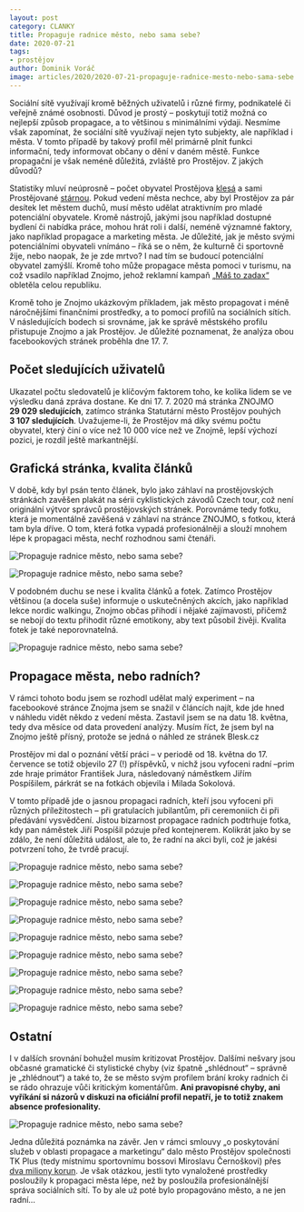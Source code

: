 ```yaml
---
layout: post
category: CLANKY
title: Propaguje radnice město, nebo sama sebe?
date: 2020-07-21
tags: 
- prostějov
author: Dominik Voráč
image: articles/2020/2020-07-21-propaguje-radnice-mesto-nebo-sama-sebe.jpg  #751x422 pixelu
---
```

Sociální sítě využívají kromě běžných uživatelů i různé firmy, podnikatelé či veřejně známé osobnosti. Důvod je prostý – poskytují totiž možná co nejlepší způsob propagace, a to většinou s minimálními  výdaji. Nesmíme však zapomínat, že sociální sítě využívají nejen tyto subjekty, ale například i města. V tomto případě by takový profil měl primárně plnit funkci informační, tedy informovat občany o dění v daném městě. Funkce propagační je však neméně důležitá, zvláště pro Prostějov. Z jakých důvodů?

Statistiky mluví neúprosně – počet obyvatel Prostějova [klesá](https://www.mistopisy.cz/pruvodce/obec/3093/prostejov/pocet-obyvatel/) a sami Prostějované [stárnou](http://www.vecernikpv.cz/co-se-stalo/zpravodajstvi/17844-prostejovska-populace-rok-od-roku-starne). Pokud vedení města nechce, aby byl Prostějov za pár desítek let městem duchů, musí město udělat atraktivním pro mladé potenciální obyvatele. Kromě nástrojů, jakými jsou například dostupné bydlení či nabídka práce, mohou hrát roli i další, neméně významné faktory, jako například propagace a marketing města. Je důležité, jak je město svými potenciálními obyvateli vnímáno – říká se o něm, že kulturně či sportovně žije, nebo naopak, že je zde mrtvo?  I nad tím se budoucí potenciální obyvatel zamýšlí. Kromě toho může propagace města pomoci v turismu, na což vsadilo například Znojmo, jehož reklamní kampaň [„Máš to zadax“](https://www.lidovky.cz/cestovani/aktuality/znojmo-sazi-na-podporu-turismu-podnikatele-zapoji-kampani.A200616_111812_aktuality_ape) obletěla celou republiku.

Kromě toho je Znojmo ukázkovým příkladem, jak město propagovat i méně náročnějšími finančními prostředky, a to pomocí profilů na sociálních sítích. V následujících bodech si srovnáme, jak ke správě městského profilu přistupuje Znojmo a jak Prostějov. Je důležité poznamenat, že analýza obou facebookových stránek proběhla dne 17. 7.

## Počet sledujících uživatelů

Ukazatel počtu sledovatelů je klíčovým faktorem toho, ke kolika lidem se ve výsledku daná zpráva dostane. Ke dni 17. 7. 2020 má stránka ZNOJMO **29 029 sledujících**, zatímco stránka Statutární město Prostějov pouhých **3 107 sledujících**. Uvažujeme-li, že Prostějov má díky svému počtu obyvatel, který činí o více než 10 000 více než ve Znojmě, lepší výchozí pozici, je rozdíl ještě markantnější.

##  Grafická stránka, kvalita článků

V době, kdy byl psán tento článek, bylo jako záhlaví na prostějovských stránkách zavěšen plakát na sérii cyklistických závodů Czech tour, což není originální výtvor správců prostějovských stránek. Porovnáme tedy fotku, která je momentálně zavěšená v záhlaví na stránce ZNOJMO, s fotkou, která tam byla dříve. O tom, která fotka vypadá profesionálněji a slouží mnohem lépe k propagaci města, nechť rozhodnou sami čtenáři. 

![Propaguje radnice město, nebo sama sebe?](/assets/img/miscellaneous/propaguje-radnice-mesto-nebo-sama-sebe-1.jpg) 

![Propaguje radnice město, nebo sama sebe?](/assets/img/miscellaneous/propaguje-radnice-mesto-nebo-sama-sebe-2.jpg) 

V podobném duchu se nese i kvalita článků a fotek. Zatímco Prostějov většinou (a docela suše)  informuje o uskutečněných akcích, jako například lekce nordic walkingu, Znojmo občas přihodí i nějaké zajímavosti, přičemž se nebojí do textu přihodit různé emotikony, aby text působil živěji. Kvalita fotek je také neporovnatelná. 

![Propaguje radnice město, nebo sama sebe?](/assets/img/miscellaneous/propaguje-radnice-mesto-nebo-sama-sebe-3.jpg) 

## Propagace města, nebo radních?

V rámci tohoto bodu jsem se rozhodl udělat malý experiment – na facebookové stránce Znojma jsem se snažil v článcích najít, kde jde hned v náhledu vidět někdo z vedení města. Zastavil jsem se na datu 18. května, tedy dva měsíce od data provedení analýzy. Musím říct, že jsem byl na Znojmo ještě přísný, protože se jedná o náhled ze stránek Blesk.cz

Prostějov mi dal o poznání větší práci – v periodě od 18. května do 17. července se totiž objevilo 27 (!) příspěvků, v nichž jsou vyfoceni radní –prim zde hraje primátor František Jura, následovaný náměstkem Jiřím Pospíšilem, párkrát se na fotkách objevila i Milada Sokolová. 

V tomto případě jde o jasnou propagaci radních, kteří jsou vyfoceni při různých příležitostech – při gratulacích jubilantům, při ceremoniích či při předávání vysvědčení. Jistou bizarnost propagace radních podtrhuje fotka, kdy pan náměstek Jiří Pospíšil pózuje před kontejnerem. Kolikrát jako by se zdálo, že není důležitá událost, ale to, že radní na akci byli, což je jakési potvrzení toho, že tvrdě pracují.  

![Propaguje radnice město, nebo sama sebe?](/assets/img/miscellaneous/propaguje-radnice-mesto-nebo-sama-sebe-4.jpg) 

![Propaguje radnice město, nebo sama sebe?](/assets/img/miscellaneous/propaguje-radnice-mesto-nebo-sama-sebe-5.jpg) 

![Propaguje radnice město, nebo sama sebe?](/assets/img/miscellaneous/propaguje-radnice-mesto-nebo-sama-sebe-6.jpg) 

![Propaguje radnice město, nebo sama sebe?](/assets/img/miscellaneous/propaguje-radnice-mesto-nebo-sama-sebe-7.jpg) 

![Propaguje radnice město, nebo sama sebe?](/assets/img/miscellaneous/propaguje-radnice-mesto-nebo-sama-sebe-8.jpg) 

![Propaguje radnice město, nebo sama sebe?](/assets/img/miscellaneous/propaguje-radnice-mesto-nebo-sama-sebe-9.jpg) 

![Propaguje radnice město, nebo sama sebe?](/assets/img/miscellaneous/propaguje-radnice-mesto-nebo-sama-sebe-10.jpg) 

![Propaguje radnice město, nebo sama sebe?](/assets/img/miscellaneous/propaguje-radnice-mesto-nebo-sama-sebe-11.jpg) 

![Propaguje radnice město, nebo sama sebe?](/assets/img/miscellaneous/propaguje-radnice-mesto-nebo-sama-sebe-12.jpg) 

## Ostatní

I v dalších srovnání bohužel musím kritizovat Prostějov. Dalšími nešvary jsou občasné gramatické či stylistické chyby (viz špatně „shlédnout“ – správně je „zhlédnout“) a také to, že se město svým profilem brání kroky radních či se rádo ohrazuje vůči kritickým komentářům. **Ani pravopisné chyby, ani vyříkání si názorů v diskuzi na oficiální profil nepatří, je to totiž znakem absence profesionality.** 

![Propaguje radnice město, nebo sama sebe?](/assets/img/miscellaneous/propaguje-radnice-mesto-nebo-sama-sebe-13.jpg) 

Jedna důležitá poznámka na závěr. Jen v rámci smlouvy „o poskytování služeb v oblasti propagace a marketingu“ dalo město Prostějov společnosti TK Plus (tedy místnímu sportovnímu bossovi Miroslavu Černoškovi) přes [dva miliony korun](https://smlouvy.gov.cz/smlouva/12902180). Je však otázkou, jestli tyto vynaložené prostředky posloužily k propagaci města lépe, než by posloužila profesionálnější správa sociálních sítí. To by ale už poté bylo propagováno město, a ne jen radní…